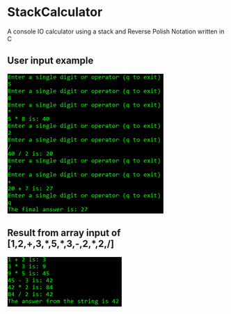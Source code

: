 # StackCalculator

A console IO calculator using a stack and Reverse Polish Notation written in C

## User input example
![userInput](https://github.com/Bressette/stackCalculator/blob/master/Images/User%20input%20result.PNG)

## Result from array input of [1,2,+,3,\*,5,\*,3,-,2,*,2,/]
![arrayInput](https://github.com/Bressette/stackCalculator/blob/master/Images/array%20input%20result.PNG)
